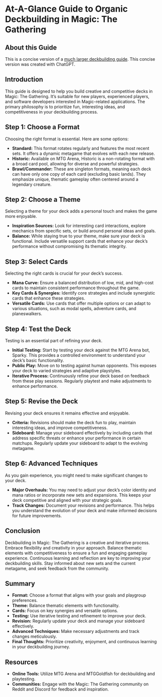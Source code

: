 # At-A-Glance Guide to Organic Deckbuilding in Magic: The Gathering

## About this Guide

This is a concise version of a [much larger deckbuilding guide](./deckbuilding.md). This concise version was created with ChatGPT.

## Introduction
This guide is designed to help you build creative and competitive decks in Magic: The Gathering. It’s suitable for new players, experienced players, and software developers interested in Magic-related applications. The primary philosophy is to prioritize fun, interesting ideas, and competitiveness in your deckbuilding process.

## Step 1: Choose a Format
Choosing the right format is essential. Here are some options:

- **Standard:** This format rotates regularly and features the most recent sets. It offers a dynamic metagame that evolves with each new release.
- **Historic:** Available on MTG Arena, Historic is a non-rotating format with a broad card pool, allowing for diverse and powerful strategies.
- **Brawl/Commander:** These are singleton formats, meaning each deck can have only one copy of each card (excluding basic lands). They emphasize unique, thematic gameplay often centered around a legendary creature.

## Step 2: Choose a Theme
Selecting a theme for your deck adds a personal touch and makes the game more enjoyable. 

- **Inspiration Sources:** Look for interesting card interactions, explore mechanics from specific sets, or build around personal ideas and goals.
- **Balance:** While staying true to your theme, make sure your deck is functional. Include versatile support cards that enhance your deck’s performance without compromising its thematic integrity.

## Step 3: Select Cards
Selecting the right cards is crucial for your deck’s success.

- **Mana Curve:** Ensure a balanced distribution of low, mid, and high-cost cards to maintain consistent performance throughout the game.
- **Key Cards & Synergies:** Identify core strategies and include synergistic cards that enhance these strategies.
- **Versatile Cards:** Use cards that offer multiple options or can adapt to various situations, such as modal spells, adventure cards, and planeswalkers.

## Step 4: Test the Deck
Testing is an essential part of refining your deck.

- **Initial Testing:** Start by testing your deck against the MTG Arena bot, Sparky. This provides a controlled environment to understand your deck’s basic functionality.
- **Public Play:** Move on to testing against human opponents. This exposes your deck to varied strategies and adaptive playstyles.
- **Iterative Process:** Continuously refine your deck based on feedback from these play sessions. Regularly playtest and make adjustments to enhance performance.

## Step 5: Revise the Deck
Revising your deck ensures it remains effective and enjoyable.

- **Criteria:** Revisions should make the deck fun to play, maintain interesting ideas, and improve competitiveness.
- **Sideboard:** Manage your sideboard effectively by including cards that address specific threats or enhance your performance in certain matchups. Regularly update your sideboard to adapt to the evolving metagame.

## Step 6: Advanced Techniques
As you gain experience, you might need to make significant changes to your deck.

- **Major Overhauls:** You may need to adjust your deck’s color identity and mana ratios or incorporate new sets and expansions. This keeps your deck competitive and aligned with your strategic goals.
- **Track Changes:** Document your revisions and performance. This helps you understand the evolution of your deck and make informed decisions for future improvements.

## Conclusion
Deckbuilding in Magic: The Gathering is a creative and iterative process. Embrace flexibility and creativity in your approach. Balance thematic elements with competitiveness to ensure a fun and engaging gameplay experience. Continuous learning and reflection are key to improving your deckbuilding skills. Stay informed about new sets and the current metagame, and seek feedback from the community.

## Summary
- **Format:** Choose a format that aligns with your goals and playgroup preferences.
- **Theme:** Balance thematic elements with functionality.
- **Cards:** Focus on key synergies and versatile options.
- **Testing:** Use iterative testing and refinement to improve your deck.
- **Revision:** Regularly update your deck and manage your sideboard effectively.
- **Advanced Techniques:** Make necessary adjustments and track changes meticulously.
- **Final Thoughts:** Prioritize creativity, enjoyment, and continuous learning in your deckbuilding journey.

## Resources
- **Online Tools:** Utilize MTG Arena and MTGGoldfish for deckbuilding and playtesting.
- **Communities:** Engage with the Magic: The Gathering community on Reddit and Discord for feedback and inspiration.